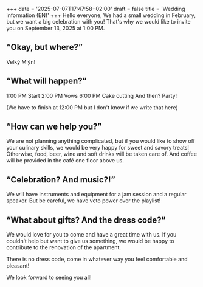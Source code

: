 +++
date = '2025-07-07T17:47:58+02:00'
draft = false
title = 'Wedding information (EN)'
+++
Hello everyone,
We had a small wedding in February, but we want a big celebration with you! That's why we would like to invite you on September 13, 2025 at 1:00 PM.

## “Okay, but where?”

Velký Mlýn!

## “What will happen?”

1:00 PM Start
2:00 PM Vows
6:00 PM Cake cutting
And then? Party!

(We have to finish at 12:00 PM but I don't know if we write that here)

## “How can we help you?”

We are not planning anything complicated, but if you would like to show off your culinary skills, we would be very happy for sweet and savory treats!
Otherwise, food, beer, wine and soft drinks will be taken care of. And coffee will be provided in the café one floor above us.

## “Celebration? And music?!”

We will have instruments and equipment for a jam session and a regular speaker. But be careful, we have veto power over the playlist!

## “What about gifts? And the dress code?”

We would love for you to come and have a great time with us. If you couldn’t help but want to give us something, we would be happy to contribute to the renovation of the apartment.

There is no dress code, come in whatever way you feel comfortable and pleasant!

We look forward to seeing you all!

